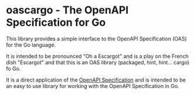  # oascargo - The OpenAPI Specification for Go

This library provides a simple interface to the OpenAPI Specification (OAS) for the Go language.

It is intended to be pronounced "Oh a Escargot" and is a play on the French dish "Escargot"  and that this is an OAS 
library (packaged, hint, hint... cargo) fo Go.

It is a direct application of the [OpenAPI Specification](https://spec.openapis.org/oas/v3.1.0.html) and is intended to be an easy to use library for working with the OpenAPI Specification in Go.
